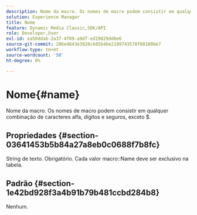 ```yaml
---
description: Nome da macro. Os nomes de macro podem consistir em qualquer combinação de caracteres alfa, dígitos e seguros, exceto $.
solution: Experience Manager
title: Nome
feature: Dynamic Media Classic,SDK/API
role: Developer,User
exl-id: ea50ddab-2a37-4f09-a9d7-ed19829dd0e6
source-git-commit: 206e4643e3926cb85b4be2189743578f88180be7
workflow-type: tm+mt
source-wordcount: '50'
ht-degree: 0%

---
```


# Nome{#name}

Nome da macro. Os nomes de macro podem consistir em qualquer combinação de caracteres alfa, dígitos e seguros, exceto $.

## Propriedades {#section-03641453b5b84a27a8eb0c0688f7b8fc}

String de texto. Obrigatório. Cada valor macro::Name deve ser exclusivo na tabela.

## Padrão {#section-1e42bd928f3a4b91b79b481ccbd284b8}

Nenhum.
